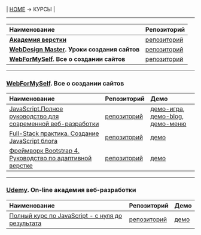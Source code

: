 | [HOME](https://github.com/vik-vavilikhin/vik-vavilikhin.github.io) &rarr; КУРСЫ |

-------------------------------------------------------------------------------

|                      Наименование                              | Репозиторий |
|:---------------------------------------------------------------|:------------|
|**[Академия верстки](https://glo-academy.ru/frontenddeveloper/)**|[репозиторий](https://github.com/vik-vavilikhin/GloAcademy)                                 |
|**[WebDesign Master](https://webdesign-master.ru/). Уроки создания сайтов**   |[репозиторий](https://github.com/vik-vavilikhin/WebDesignMaster)               |
|**[WebForMySelf](https://webformyself.com/). Все о создании сайтов**          |[репозиторий](https://github.com/vik-vavilikhin/WebForMySelf)               |


-------------------------------------------------------------------------------
### **[WebForMySelf](https://webformyself.com/). Все о создании сайтов**
|                      Наименование                      | Репозиторий | Демо |
|:-------------------------------------------------------|:------------|:-----|
|[JavaScript.Полное руководство для современной веб-разработки](https://webformyself.com/javascript/?utm_medium=systema&utm_source=nashikursi&utm_campaign=javascript)|[репозиторий](https://github.com/vik-vavilikhin/JScourse/tree/master/practice/game_ClikToBlock)|[демо-игра](https://vik-vavilikhin.github.io/JScourse/practice/game_ClikToBlock/),  [демо-blog](https://vik-vavilikhin.github.io/JScourse/practice/blog/dist/),  [демо-меню](https://vik-vavilikhin.github.io/JScourse/theory/block_07/)|
|[ Full-Stack практика. Создание JavaScript блога](https://www.youtube.com/watch?v=ixVQjTwqfe0&list=PLD-piGJ3Dtl2zA18HzryjQy9Dwa_1Hjs1)|[репозиторий](https://github.com/vik-vavilikhin/FullStackPractic)|[демо](https://vik-vavilikhin.github.io/FullStackPractic/)|
|[Фреймворк Bootstrap 4. Руководство по адаптивной верстке](https://webformyself.com/bootstrap/?utm_medium=systema&utm_source=nashikursi&utm_campaign=bootstrap)|[репозиторий](https://github.com/vik-vavilikhin/Bootstrap4)|[демо](https://vik-vavilikhin.github.io/Bootstrap4/)|

-------------------------------------------------------------------------------
### **[Udemy](https://www.udemy.com/). On-line академия веб-разработки**
|                      Наименование                      | Репозиторий | Демо |
|:-------------------------------------------------------|:------------|:-----|
|[Полный курс по JavaScript - с нуля до результата](https://www.udemy.com/javascript_full/learn/lecture/12196866?start=0#overview)|[репозиторий](https://github.com/vik-vavilikhin/Udemy/tree/master/CompleteCourseJS)|[демо](https://vik-vavilikhin.github.io/Udemy/CompleteCourseJS/budget-app/)|
